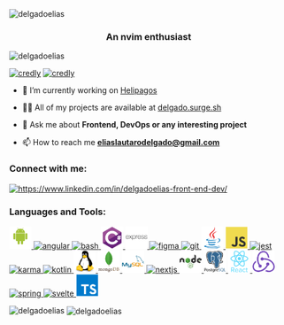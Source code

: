 <img src="https://yzgxaazkntuagrxjwxpi.supabase.co/storage/v1/object/public/booker//pewview-file.webp" alt="delgadoelias" />
<h3 align="center">An nvim enthusiast</h3>


<p align="left"> <img src="https://komarev.com/ghpvc/?username=delgadoelias&label=Views&color=a3dcff&style=flat" alt="delgadoelias" /> </p>

<a href="https://www.credly.com/badges/d23273c4-71ba-481c-90ad-546bb9c986cc/public_url" target="_blank" rel="noreferrer"><img src="https://yzgxaazkntuagrxjwxpi.supabase.co/storage/v1/object/public/booker//application-development-using-microservices-and-ser.webp" alt="credly" style="display: inline" /></a>
<a href="https://www.credly.com/badges/d9cb75bb-8cf3-49cb-a801-e984361bef87/public_url" target="_blank" rel="noreferrer"><img src="https://yzgxaazkntuagrxjwxpi.supabase.co/storage/v1/object/public/booker//full-stack-cloud-development-capstone-project.webp" alt="credly" style="display: inline" /></a>

<!-- <p align="center"> <a href="https://github.com/ryo-ma/github-profile-trophy"><img src="https://github-profile-trophy.vercel.app/?username=delgadoelias&rank=-C,-B" alt="delgadoelias" /></a> </p> -->

- 🔭 I’m currently working on [Helipagos](https://www.linkedin.com/company/helipagos/)

<!-- - 🌱 I’m currently learning **CyberSecurity** -->

- 👨‍💻 All of my projects are available at [delgado.surge.sh](https://delgado.surge.sh)

- 💬 Ask me about **Frontend, DevOps or any interesting project**

- 📫 How to reach me **eliaslautarodelgado@gmail.com**

<h3 align="left">Connect with me:</h3>
<p align="left">
<a href="https://www.linkedin.com/in/delgadoelias-front-end-dev/" target="blank"><img align="center" src="https://raw.githubusercontent.com/rahuldkjain/github-profile-readme-generator/master/src/images/icons/Social/linked-in-alt.svg" alt="https://www.linkedin.com/in/delgadoelias-front-end-dev/" height="30" width="40" /></a>
</p>

<h3 align="left">Languages and Tools:</h3>
<p align="left"> <a href="https://developer.android.com" target="_blank" rel="noreferrer"> <img src="https://raw.githubusercontent.com/devicons/devicon/master/icons/android/android-original-wordmark.svg" alt="android" width="40" height="40"/> </a> <a href="https://angular.io" target="_blank" rel="noreferrer"> <img src="https://angular.io/assets/images/logos/angular/angular.svg" alt="angular" width="40" height="40"/> </a> <a href="https://www.gnu.org/software/bash/" target="_blank" rel="noreferrer"> <img src="https://www.vectorlogo.zone/logos/gnu_bash/gnu_bash-icon.svg" alt="bash" width="40" height="40"/> </a> <a href="https://www.w3schools.com/cs/" target="_blank" rel="noreferrer"> <img src="https://raw.githubusercontent.com/devicons/devicon/master/icons/csharp/csharp-original.svg" alt="csharp" width="40" height="40"/> </a> <a href="https://expressjs.com" target="_blank" rel="noreferrer"> <img src="https://raw.githubusercontent.com/devicons/devicon/master/icons/express/express-original-wordmark.svg" alt="express" width="40" height="40"/> </a> <a href="https://www.figma.com/" target="_blank" rel="noreferrer"> <img src="https://www.vectorlogo.zone/logos/figma/figma-icon.svg" alt="figma" width="40" height="40"/> </a> <a href="https://git-scm.com/" target="_blank" rel="noreferrer"> <img src="https://www.vectorlogo.zone/logos/git-scm/git-scm-icon.svg" alt="git" width="40" height="40"/> </a> <a href="https://www.java.com" target="_blank" rel="noreferrer"> <img src="https://raw.githubusercontent.com/devicons/devicon/master/icons/java/java-original.svg" alt="java" width="40" height="40"/> </a> <a href="https://developer.mozilla.org/en-US/docs/Web/JavaScript" target="_blank" rel="noreferrer"> <img src="https://raw.githubusercontent.com/devicons/devicon/master/icons/javascript/javascript-original.svg" alt="javascript" width="40" height="40"/> </a> <a href="https://jestjs.io" target="_blank" rel="noreferrer"> <img src="https://www.vectorlogo.zone/logos/jestjsio/jestjsio-icon.svg" alt="jest" width="40" height="40"/> </a> <a href="https://karma-runner.github.io/latest/index.html" target="_blank" rel="noreferrer"> <img src="https://raw.githubusercontent.com/detain/svg-logos/780f25886640cef088af994181646db2f6b1a3f8/svg/karma.svg" alt="karma" width="40" height="40"/> </a> <a href="https://kotlinlang.org" target="_blank" rel="noreferrer"> <img src="https://www.vectorlogo.zone/logos/kotlinlang/kotlinlang-icon.svg" alt="kotlin" width="40" height="40"/> </a> <a href="https://www.linux.org/" target="_blank" rel="noreferrer"> <img src="https://raw.githubusercontent.com/devicons/devicon/master/icons/linux/linux-original.svg" alt="linux" width="40" height="40"/> </a> <a href="https://www.mongodb.com/" target="_blank" rel="noreferrer"> <img src="https://raw.githubusercontent.com/devicons/devicon/master/icons/mongodb/mongodb-original-wordmark.svg" alt="mongodb" width="40" height="40"/> </a> <a href="https://www.mysql.com/" target="_blank" rel="noreferrer"> <img src="https://raw.githubusercontent.com/devicons/devicon/master/icons/mysql/mysql-original-wordmark.svg" alt="mysql" width="40" height="40"/> </a> <a href="https://nextjs.org/" target="_blank" rel="noreferrer"> <img src="https://cdn.worldvectorlogo.com/logos/nextjs-2.svg" alt="nextjs" width="40" height="40"/> </a> <a href="https://nodejs.org" target="_blank" rel="noreferrer"> <img src="https://raw.githubusercontent.com/devicons/devicon/master/icons/nodejs/nodejs-original-wordmark.svg" alt="nodejs" width="40" height="40"/> </a> <a href="https://www.postgresql.org" target="_blank" rel="noreferrer"> <img src="https://raw.githubusercontent.com/devicons/devicon/master/icons/postgresql/postgresql-original-wordmark.svg" alt="postgresql" width="40" height="40"/> </a> <a href="https://reactjs.org/" target="_blank" rel="noreferrer"> <img src="https://raw.githubusercontent.com/devicons/devicon/master/icons/react/react-original-wordmark.svg" alt="react" width="40" height="40"/> </a> <a href="https://redux.js.org" target="_blank" rel="noreferrer"> <img src="https://raw.githubusercontent.com/devicons/devicon/master/icons/redux/redux-original.svg" alt="redux" width="40" height="40"/> </a> <a href="https://spring.io/" target="_blank" rel="noreferrer"> <img src="https://www.vectorlogo.zone/logos/springio/springio-icon.svg" alt="spring" width="40" height="40"/> </a> <a href="https://svelte.dev" target="_blank" rel="noreferrer"> <img src="https://upload.wikimedia.org/wikipedia/commons/1/1b/Svelte_Logo.svg" alt="svelte" width="40" height="40"/> </a> <a href="https://www.typescriptlang.org/" target="_blank" rel="noreferrer"> <img src="https://raw.githubusercontent.com/devicons/devicon/master/icons/typescript/typescript-original.svg" alt="typescript" width="40" height="40"/> </a> </p>

<p><img align="left" src="https://github-readme-stats.vercel.app/api/top-langs?username=delgadoelias&show_icons=true&locale=en&layout=compact" alt="delgadoelias" /></p>

<p>&nbsp;<img align="center" src="https://github-readme-stats.vercel.app/api?username=delgadoelias&show_icons=true&locale=en" alt="delgadoelias" /></p>
